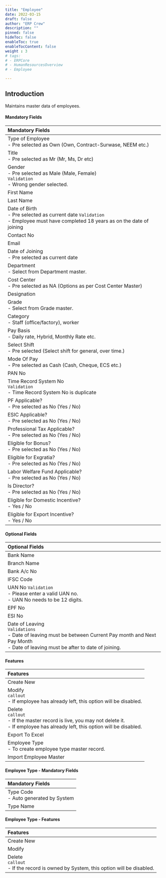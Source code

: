 ```yaml
---
title: "Employee"
date: 2022-03-15
draft: false
author: "ERP Crew"
description: ""
pinned: false
hideToc: false
enableToc: true
enableTocContent: false
weight : 3
# tags: 
# - ERPCore 
# - HumanResourcesOverview
# - Employee  

---
```


## Introduction

Maintains master data of employees.


#### Mandatory Fields

|Mandatory Fields|  
  |:------| 
  | Type of Employee <br> - Pre selected as Own (Own, Contract-Surwase, NEEM etc.)
  | Title <br> - Pre selected as Mr (Mr, Ms, Dr etc)
  | Gender <br> - Pre selected as Male (Male, Female) <br> `Validation`  <br>- Wrong gender selected.
  | First Name
  | Last Name
  | Date of Birth <br> - Pre selected as current date `Validation` <br> - Employee must have completed 18 years as on the date of joining
  | Contact No
  | Email
  | Date of Joining <br> - Pre selected as current date
  | Department <br> - Select from Department master.
  | Cost Center <br> - Pre selected as NA (Options as per Cost Center Master)
  | Designation
  | Grade <br> - Select from Grade master.
  | Category <br> - Staff (office/factory), worker
  | Pay Basis <br> - Daily rate, Hybrid, Monthly Rate etc.
  | Select Shift <br> - Pre selected (Select shift for general, over time.)
  | Mode Of Pay <br> - Pre selected as Cash (Cash, Cheque, ECS etc.)
  | PAN No
  | Time Record System No <br> `Validation`<br>- Time Record System No is duplicate
  | PF Applicable? <br> - Pre selected as No (Yes / No)
  | ESIC Applicable? <br> - Pre selected as No (Yes / No)
  | Professional Tax Applicable? <br> - Pre selected as No (Yes / No)
  | Eligible for Bonus? <br> - Pre selected as No (Yes / No)
  | Eligible for Exgratia? <br> - Pre selected as No (Yes / No)
  | Labor Welfare Fund Applicable? <br> - Pre selected as No (Yes / No)
  | Is Director? <br> - Pre selected as No (Yes / No)
  | Eligible for Domestic Incentive? <br> - Yes / No
  | Eligible for Export Incentive? <br> - Yes / No


#### Optional Fields

|Optional Fields| 
  |:------|
  | Bank Name
  | Branch Name
  | Bank A/c No
  | IFSC Code
  | UAN No <BE> `Validation` <br> - Please enter a valid UAN no. <br> - UAN No needs to be 12 digits.
  | EPF No
  | ESI No
  | Date of Leaving <br> `Validations`  <br> - Date of leaving must be between Current Pay month  and Next Pay Month <br> - Date of leaving must be after to date of joining.


#### Features

|Features|   
  |:------|
  | Create New
  | Modify <br> `callout` <br>- If employee has already left, this option will be disabled.  
  | Delete <br>`callout` <br> - If the master record is live, you may not delete it. <br> - If employee has already left, this option will be disabled.  
  | Export To Excel
  | Employee Type <br> - To create employee type master record.
  | Import Employee Master


#### Employee Type - Mandatory Fields

|Mandatory Fields|  
  |:------| 
  | Type Code <br> - Auto generated by System
  | Type Name  


#### Employee Type - Features

|Features|   
  |:------|
  | Create New
  | Modify  
  | Delete  <br>`callout` <br>  - If the record is owned by System, this option will be disabled.
    
